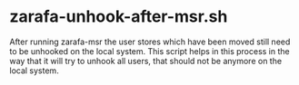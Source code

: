 zarafa-unhook-after-msr.sh
=====
After running zarafa-msr the user stores which have been moved still need to be unhooked on the local system. This script helps in this process in the way that it will try to unhook all users, that should not be anymore on the local system.
